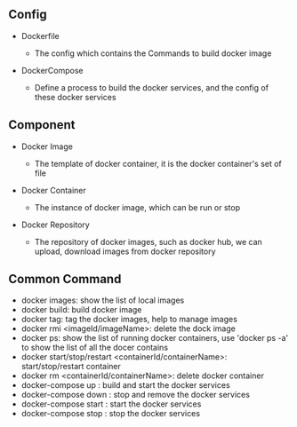 ## **Config**

- Dockerfile

  - The config which contains the Commands to build docker image

- DockerCompose
  - Define a process to build the docker services, and the config of these docker services

## **Component**

- Docker Image

  - The template of docker container, it is the docker container's set of file

- Docker Container

  - The instance of docker image, which can be run or stop

- Docker Repository
  - The repository of docker images, such as docker hub, we can upload, download images from docker repository

## **Common Command**

- docker images: show the list of local images
- docker build: build docker image
- docker tag: tag the docker images, help to manage images
- docker rmi <imageId/imageName>: delete the dock image
- docker ps: show the list of running docker containers, use 'docker ps -a' to show the list of all the docer contains
- docker start/stop/restart <containerId/containerName>: start/stop/restart container
- docker rm <containerId/containerName>: delete docker container
- docker-compose up <service name>: build and start the docker services
- docker-compose down <service name>: stop and remove the docker services
- docker-compose start <service name>: start the docker services
- docker-compose stop <service name>: stop the docker services
